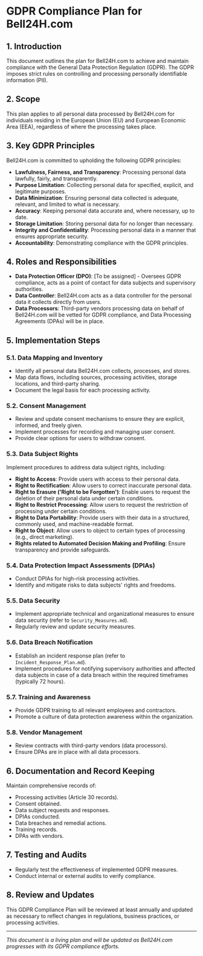 # GDPR Compliance Plan for Bell24H.com

## 1. Introduction

This document outlines the plan for Bell24H.com to achieve and maintain compliance with the General Data Protection Regulation (GDPR). The GDPR imposes strict rules on controlling and processing personally identifiable information (PII).

## 2. Scope

This plan applies to all personal data processed by Bell24H.com for individuals residing in the European Union (EU) and European Economic Area (EEA), regardless of where the processing takes place.

## 3. Key GDPR Principles

Bell24H.com is committed to upholding the following GDPR principles:

*   **Lawfulness, Fairness, and Transparency**: Processing personal data lawfully, fairly, and transparently.
*   **Purpose Limitation**: Collecting personal data for specified, explicit, and legitimate purposes.
*   **Data Minimization**: Ensuring personal data collected is adequate, relevant, and limited to what is necessary.
*   **Accuracy**: Keeping personal data accurate and, where necessary, up to date.
*   **Storage Limitation**: Storing personal data for no longer than necessary.
*   **Integrity and Confidentiality**: Processing personal data in a manner that ensures appropriate security.
*   **Accountability**: Demonstrating compliance with the GDPR principles.

## 4. Roles and Responsibilities

*   **Data Protection Officer (DPO)**: [To be assigned] - Oversees GDPR compliance, acts as a point of contact for data subjects and supervisory authorities.
*   **Data Controller**: Bell24H.com acts as a data controller for the personal data it collects directly from users.
*   **Data Processors**: Third-party vendors processing data on behalf of Bell24H.com will be vetted for GDPR compliance, and Data Processing Agreements (DPAs) will be in place.

## 5. Implementation Steps

### 5.1. Data Mapping and Inventory

*   Identify all personal data Bell24H.com collects, processes, and stores.
*   Map data flows, including sources, processing activities, storage locations, and third-party sharing.
*   Document the legal basis for each processing activity.

### 5.2. Consent Management

*   Review and update consent mechanisms to ensure they are explicit, informed, and freely given.
*   Implement processes for recording and managing user consent.
*   Provide clear options for users to withdraw consent.

### 5.3. Data Subject Rights

Implement procedures to address data subject rights, including:

*   **Right to Access**: Provide users with access to their personal data.
*   **Right to Rectification**: Allow users to correct inaccurate personal data.
*   **Right to Erasure ('Right to be Forgotten')**: Enable users to request the deletion of their personal data under certain conditions.
*   **Right to Restrict Processing**: Allow users to request the restriction of processing under certain conditions.
*   **Right to Data Portability**: Provide users with their data in a structured, commonly used, and machine-readable format.
*   **Right to Object**: Allow users to object to certain types of processing (e.g., direct marketing).
*   **Rights related to Automated Decision Making and Profiling**: Ensure transparency and provide safeguards.

### 5.4. Data Protection Impact Assessments (DPIAs)

*   Conduct DPIAs for high-risk processing activities.
*   Identify and mitigate risks to data subjects' rights and freedoms.

### 5.5. Data Security

*   Implement appropriate technical and organizational measures to ensure data security (refer to `Security_Measures.md`).
*   Regularly review and update security measures.

### 5.6. Data Breach Notification

*   Establish an incident response plan (refer to `Incident_Response_Plan.md`).
*   Implement procedures for notifying supervisory authorities and affected data subjects in case of a data breach within the required timeframes (typically 72 hours).

### 5.7. Training and Awareness

*   Provide GDPR training to all relevant employees and contractors.
*   Promote a culture of data protection awareness within the organization.

### 5.8. Vendor Management

*   Review contracts with third-party vendors (data processors).
*   Ensure DPAs are in place with all data processors.

## 6. Documentation and Record Keeping

Maintain comprehensive records of:

*   Processing activities (Article 30 records).
*   Consent obtained.
*   Data subject requests and responses.
*   DPIAs conducted.
*   Data breaches and remedial actions.
*   Training records.
*   DPAs with vendors.

## 7. Testing and Audits

*   Regularly test the effectiveness of implemented GDPR measures.
*   Conduct internal or external audits to verify compliance.

## 8. Review and Updates

This GDPR Compliance Plan will be reviewed at least annually and updated as necessary to reflect changes in regulations, business practices, or processing activities.

---

*This document is a living plan and will be updated as Bell24H.com progresses with its GDPR compliance efforts.*
